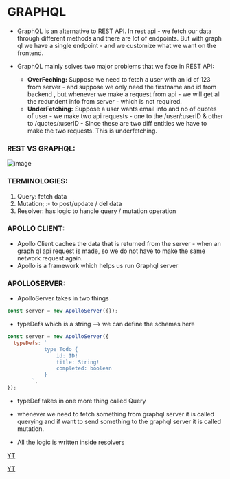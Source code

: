 # GRAPHQL

- GraphQL is an alternative to REST API. In rest api - we fetch our data through different methods and there are lot of endpoints. But with graph ql we have a single endpoint - and we customize what we want on the frontend.

- GraphQL mainly solves two major problems that we face in REST API:
  - **OverFeching:** Suppose we need to fetch a user with an id of 123 from server - and suppose we only need the firstname and id from backend , but whenever we make a request from api - we will get all the redundent info from server - which is not required.
  - **UnderFetching:** Suppose a user wants email info and no of quotes of user - we make two api requests - one to the /user/:userID & other to /quotes/:userID - Since these are two diff entities we have to make the two requests. This is underfetching.

### REST VS GRAPHQL:

![image](https://github.com/Sushmita-Ghosh/graph_ql_practice/assets/82622059/cfc3798c-222a-4719-9ea9-0851b6d81e37)

### TERMINOLOGIES:

1. Query: fetch data
2. Mutation; :- to post/update / del data
3. Resolver: has logic to handle query / mutation operation

### APOLLO CLIENT:

- Apollo Client caches the data that is returned from the server - when an graph ql api request is made, so we do not have to make the same network request again.
- Apollo is a framework which helps us run Graphql server

### APOLLOSERVER:

- ApolloServer takes in two things

```javascript
const server = new ApolloServer({});
```

- typeDefs which is a string --> we can define the schemas here

```js
const server = new ApolloServer({
  typeDefs: `
            type Todo {
                id: ID!
                title: String!
                completed: boolean
            }
        `,
});
```

- typeDef takes in one more thing called Query

* whenever we need to fetch something from graphql server it is called querying and if want to send something to the graphql server it is called mutation.

- All the logic is written inside resolvers

[YT](https://www.youtube.com/watch?v=NNNcoWZ6Ih0&list=PLB97yPrFwo5i9zDrWfvkohPec3Q6EEC9J)

[YT](https://www.youtube.com/watch?v=WtkKwO1viI8&t=349s)
